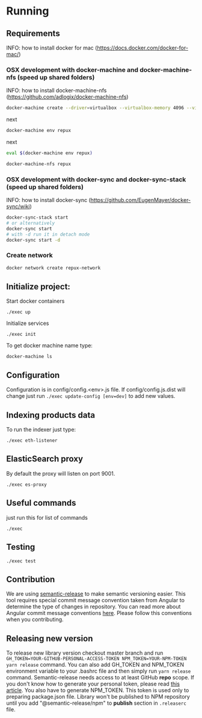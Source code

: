 # Running

## Requirements
INFO: how to install docker for mac (https://docs.docker.com/docker-for-mac/)

### OSX development with docker-machine and docker-machine-nfs (speed up shared folders)

INFO: how to install docker-machine-nfs (https://github.com/adlogix/docker-machine-nfs)

```sh
docker-machine create --driver=virtualbox --virtualbox-memory 4096 --virtualbox-cpu-count 2 repux
```
next

```sh
docker-machine env repux
```
next

```sh
eval $(docker-machine env repux)
```

```sh
docker-machine-nfs repux
```

### OSX development with docker-sync and docker-sync-stack (speed up shared folders)

INFO: how to install docker-sync (https://github.com/EugenMayer/docker-sync/wiki)

```bash
docker-sync-stack start
# or alternatively
docker-sync start
# with -d run it in detach mode
docker-sync start -d
```

### Create network
```sh
docker network create repux-network
```

## Initialize project:

Start docker containers
```
./exec up
```

Initialize services
```
./exec init
```

To get docker machine name type:
```
docker-machine ls
```

## Configuration

Configuration is in config/config.\<env\>.js file.
If config/config.js.dist will change just run `./exec update-config [env=dev]` to add new values.

## Indexing products data

To run the indexer just type:
```
./exec eth-listener
```

## ElasticSearch proxy

By default the proxy will listen on port 9001.
```
./exec es-proxy
```

## Useful commands

just run this for list of commands
```
./exec
```

## Testing

```
./exec test
```

## Contribution
We are using [semantic-release](https://github.com/semantic-release/semantic-release) to make semantic versioning easier.
This tool requires special commit message convention taken from Angular to determine the type of changes in repository.
You can read more about Angular commit message conventions [here](https://github.com/angular/angular.js/blob/master/DEVELOPERS.md#-git-commit-guidelines).
Please follow this conventions when you contributing.

## Releasing new version
To release new library version checkout master branch and run `GH_TOKEN=YOUR-GITHUB-PERSONAL-ACCESS-TOKEN NPM_TOKEN=YOUR-NPM-TOKEN yarn release` command.
You can also add GH_TOKEN and NPM_TOKEN environment variable to your .bashrc file and then simply run `yarn release` command.
Semantic-release needs access to at least GitHub **repo** scope. If you don't know how to generate your personal token, please read
[this article](https://help.github.com/articles/creating-a-personal-access-token-for-the-command-line/). You also have to generate NPM_TOKEN. This
token is used only to preparing package.json file. Library won't be published to NPM repository until you add "@semantic-release/npm" to **publish** section
in `.releaserc` file.
